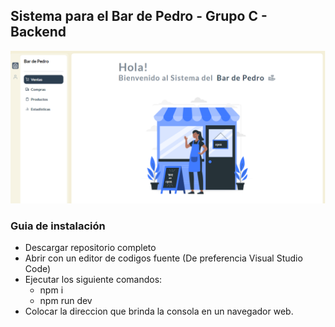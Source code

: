 ## Sistema para el Bar de Pedro - Grupo C - Backend
![Design preview ](./bar.png)

### Guia de instalación

- Descargar repositorio completo
- Abrir con un editor de codigos fuente (De preferencia Visual Studio Code)
- Ejecutar los siguiente comandos:
    - npm i
    - npm run dev
- Colocar la direccion que brinda la consola en un navegador web.



